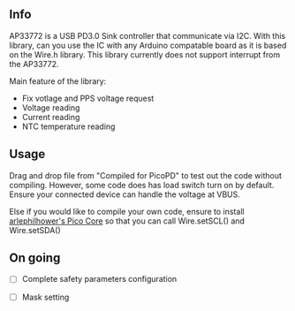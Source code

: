 ## Info
AP33772 is a USB PD3.0 Sink controller that communicate via I2C. With this library, can you use the IC with any Arduino compatable board as it is based on the Wire.h library. This library currently does not support interrupt from the AP33772.

Main feature of the library:
+ Fix votlage and PPS voltage request
+ Voltage reading
+ Current reading
+ NTC temperature reading

## Usage
Drag and drop file from "Compiled for PicoPD" to test out the code without compiling. However, some code does has load switch turn on by default. Ensure your connected device can handle the voltage at VBUS.

Else if you would like to compile your own code, ensure to install [arlephilhower's Pico Core](https://github.com/earlephilhower/arduino-pico#installation) so that you can call Wire.setSCL() and Wire.setSDA()

## On going
- [ ] Complete safety parameters configuration
- [ ] Mask setting


